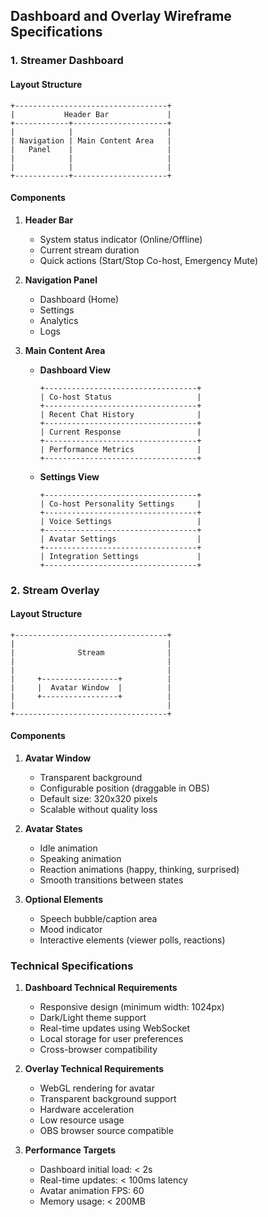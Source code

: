 ## Dashboard and Overlay Wireframe Specifications

### 1. Streamer Dashboard

#### Layout Structure
```
+----------------------------------+
|           Header Bar             |
+------------+---------------------+
|            |                     |
| Navigation | Main Content Area   |
|   Panel    |                     |
|            |                     |
|            |                     |
+------------+---------------------+
```

#### Components

1. **Header Bar**
   - System status indicator (Online/Offline)
   - Current stream duration
   - Quick actions (Start/Stop Co-host, Emergency Mute)

2. **Navigation Panel**
   - Dashboard (Home)
   - Settings
   - Analytics
   - Logs

3. **Main Content Area**
   - **Dashboard View**
     ```
     +----------------------------------+
     | Co-host Status                   |
     +----------------------------------+
     | Recent Chat History              |
     +----------------------------------+
     | Current Response                 |
     +----------------------------------+
     | Performance Metrics              |
     +----------------------------------+
     ```
   
   - **Settings View**
     ```
     +----------------------------------+
     | Co-host Personality Settings     |
     +----------------------------------+
     | Voice Settings                   |
     +----------------------------------+
     | Avatar Settings                  |
     +----------------------------------+
     | Integration Settings             |
     +----------------------------------+
     ```

### 2. Stream Overlay

#### Layout Structure
```
+----------------------------------+
|                                  |
|              Stream              |
|                                  |
|                                  |
|     +-----------------+          |
|     |  Avatar Window  |          |
|     +-----------------+          |
|                                  |
+----------------------------------+
```

#### Components

1. **Avatar Window**
   - Transparent background
   - Configurable position (draggable in OBS)
   - Default size: 320x320 pixels
   - Scalable without quality loss

2. **Avatar States**
   - Idle animation
   - Speaking animation
   - Reaction animations (happy, thinking, surprised)
   - Smooth transitions between states

3. **Optional Elements**
   - Speech bubble/caption area
   - Mood indicator
   - Interactive elements (viewer polls, reactions)

### Technical Specifications

1. **Dashboard Technical Requirements**
   - Responsive design (minimum width: 1024px)
   - Dark/Light theme support
   - Real-time updates using WebSocket
   - Local storage for user preferences
   - Cross-browser compatibility

2. **Overlay Technical Requirements**
   - WebGL rendering for avatar
   - Transparent background support
   - Hardware acceleration
   - Low resource usage
   - OBS browser source compatible

3. **Performance Targets**
   - Dashboard initial load: < 2s
   - Real-time updates: < 100ms latency
   - Avatar animation FPS: 60
   - Memory usage: < 200MB 